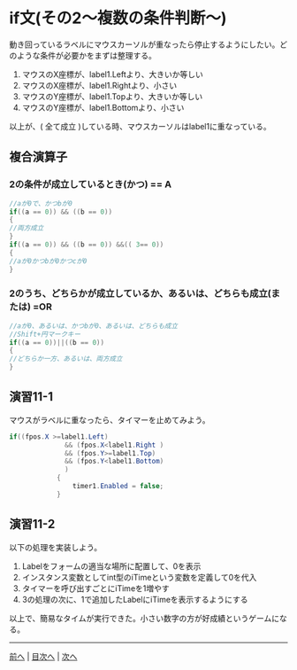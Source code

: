 # if文(その2～複数の条件判断～)
動き回っているラベルにマウスカーソルが重なったら停止するようにしたい。どのような条件が必要かをまずは整理する。

1. マウスのX座標が、label1.Leftより、大きいか等しい
2. マウスのX座標が、label1.Rightより、小さい
3. マウスのY座標が、label1.Topより、大きいか等しい
4. マウスのY座標が、label1.Bottomより、小さい

以上が、( 全て成立 )している時、マウスカーソルはlabel1に重なっている。

## 複合演算子
### 2の条件が成立しているとき(かつ) == A

```cs
//aが0で、かつbが0
if((a == 0)) && ((b == 0))
{
//両方成立
}
if((a == 0)) && ((b == 0)) &&(( 3== 0))
{
//aが0かつbが0かつcが0
}
```

### 2のうち、どちらかが成立しているか、あるいは、どちらも成立(または) =OR

```cs
//aが0、あるいは、かつbが0、あるいは、どちらも成立
//Shift+円マークキー
if((a == 0))||((b == 0))
{
//どちらか一方、あるいは、両方成立
}
```

## 演習11-1
マウスがラベルに重なったら、タイマーを止めてみよう。
```cs
if((fpos.X >=label1.Left)
              && (fpos.X<label1.Right )
              && (fpos.Y>=label1.Top)
              && (fpos.Y<label1.Bottom)
              )
            {
                timer1.Enabled = false;
            }
```

## 演習11-2
以下の処理を実装しよう。

1.	Labelをフォームの適当な場所に配置して、0を表示
2.	インスタンス変数としてint型のiTimeという変数を定義して0を代入
3.	タイマーを呼び出すごとにiTimeを1増やす
4.	3の処理の次に、1で追加したLabelにiTimeを表示するようにする

以上で、簡易なタイムが実行できた。小さい数字の方が好成績というゲームになる。

---

[前へ](10.md) | [目次へ](README.md#%E7%9B%AE%E6%AC%A1) | [次へ](12.md)
